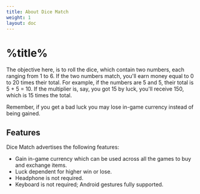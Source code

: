 ```yaml
---
title: About Dice Match
weight: 1
layout: doc
---
```

# %title%
The objective here, is to roll the dice, which contain two numbers, each ranging from 1 to 6. If the two numbers match, you'll earn money equal to 0 to 20 times their total. For example, if the numbers are 5 and 5, their total is 5 + 5 = 10. If the multiplier is, say, you got 15 by luck, you'll receive 150, which is 15 times the total.

Remember, if you get a bad luck you may lose in-game currency instead of being gained.

## Features
Dice Match advertises the following features:
- Gain in-game currency which can be used across all the games to buy and exchange items.
- Luck dependent for higher win or lose.
- Headphone is not required.
- Keyboard is not required; Android gestures fully supported.